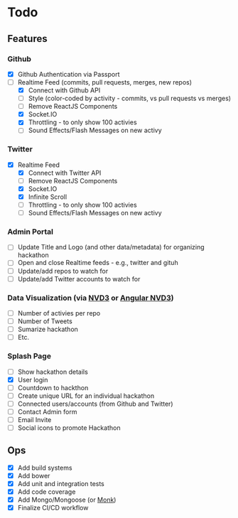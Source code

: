 # Todo

## Features

### Github

- [X] Github Authentication via Passport
- [ ] Realtime Feed (commits, pull requests, merges, new repos)
  - [X] Connect with Github API
  - [ ] Style (color-coded by activity - commits, vs pull requests vs merges)
  - [ ] Remove ReactJS Components
  - [X] Socket.IO
  - [X] Throttling - to only show 100 activies
  - [ ] Sound Effects/Flash Messages on new activy

### Twitter
- [X] Realtime Feed
  - [X] Connect with Twitter API
  - [ ] Remove ReactJS Components
  - [X] Socket.IO
  - [X] Infinite Scroll
  - [ ] Throttling - to only show 100 activies
  - [ ] Sound Effects/Flash Messages  on new activy

### Admin Portal
- [ ] Update Title and Logo (and other data/metadata) for organizing hackathon
- [ ] Open and close Realtime feeds - e.g., twitter and gituh
- [ ] Update/add repos to watch for
- [ ] Update/add Twitter accounts to watch for

### Data Visualization (via [NVD3](http://nvd3.org/) or [Angular NVD3](https://github.com/Rossem/RedditStorage))
- [ ] Number of activies per repo
- [ ] Number of Tweets
- [ ] Sumarize hackathon
- [ ] Etc.

### Splash Page
- [ ] Show hackathon details
- [X] User login
- [ ] Countdown to hackthon
- [ ] Create unique URL for an individual hackathon
- [ ] Connected users/accounts (from Github and Twitter)
- [ ] Contact Admin form
- [ ] Email Invite
- [ ] Social icons to promote Hackathon

## Ops

- [X] Add build systems
- [X] Add bower
- [X] Add unit and integration tests
- [X] Add code coverage
- [X] Add Mongo/Mongoose (or [Monk](https://github.com/Automattic/monk))
- [X] Finalize CI/CD workflow